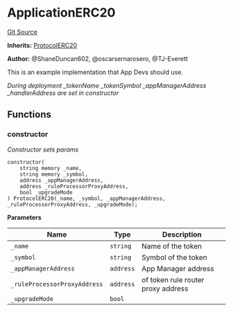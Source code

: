 # ApplicationERC20
[Git Source](https://github.com/thrackle-io/rules-protocol/blob/b3877670eae43a9723081d42c4401502ebd5b9f6/src/example/ApplicationERC20.sol)

**Inherits:**
[ProtocolERC20](/src/token/ProtocolERC20.sol/contract.ProtocolERC20.md)

**Author:**
@ShaneDuncan602, @oscarsernarosero, @TJ-Everett

This is an example implementation that App Devs should use.

*During deployment _tokenName _tokenSymbol _appManagerAddress _handlerAddress are set in constructor*


## Functions
### constructor

*Constructor sets params*


```solidity
constructor(
    string memory _name,
    string memory _symbol,
    address _appManagerAddress,
    address _ruleProcessorProxyAddress,
    bool _upgradeMode
) ProtocolERC20(_name, _symbol, _appManagerAddress, _ruleProcessorProxyAddress, _upgradeMode);
```
**Parameters**

|Name|Type|Description|
|----|----|-----------|
|`_name`|`string`|Name of the token|
|`_symbol`|`string`| Symbol of the token|
|`_appManagerAddress`|`address`|App Manager address|
|`_ruleProcessorProxyAddress`|`address`|of token rule router proxy address|
|`_upgradeMode`|`bool`||


